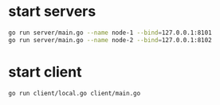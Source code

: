 # start servers
```bash
go run server/main.go --name node-1 --bind=127.0.0.1:8101
go run server/main.go --name node-2 --bind=127.0.0.1:8102
```

# start client
```bash
go run client/local.go client/main.go
```
